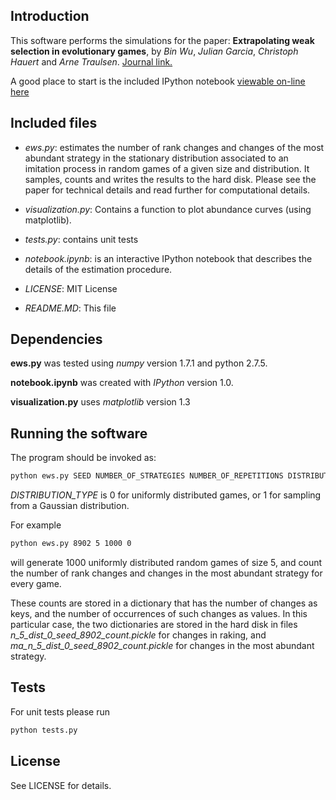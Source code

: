 ## Introduction

This software performs the simulations for the paper: **Extrapolating weak selection in evolutionary games**, by *Bin Wu*, *Julian Garcia*, *Christoph Hauert* and *Arne Traulsen*. [Journal link.](dx.doi.org/10.1371/journal.pcbi.1003381)

A good place to start is the included IPython notebook [viewable on-line here](http://nbviewer.ipython.org/urls/raw.github.com/juliangarcia/ews/master/notebook.ipynb)

## Included files

- *ews.py*: estimates the number of rank changes and changes of the most abundant strategy in the stationary distribution associated to an imitation process in random games of a given size and distribution. It samples, counts and writes the results to the hard disk. Please see the paper for technical details and read further for computational details. 

- *visualization.py*: Contains a function to plot abundance curves (using matplotlib).

- *tests.py*: contains unit tests

- *notebook.ipynb*: is an interactive IPython notebook that describes the details of the estimation procedure.

- *LICENSE*: MIT License

- *README.MD*: This file 


## Dependencies

**ews.py** was tested using *numpy* version 1.7.1 and python 2.7.5.

**notebook.ipynb** was created with *IPython* version 1.0.

**visualization.py** uses *matplotlib* version 1.3

## Running the software
The program should be invoked as:

```bash 
python ews.py SEED NUMBER_OF_STRATEGIES NUMBER_OF_REPETITIONS DISTRIBUTION_TYPE
```

*DISTRIBUTION_TYPE* is 0 for uniformly distributed games, or 1 for sampling from a Gaussian distribution. 

For example

```bash 
python ews.py 8902 5 1000 0
```

will generate 1000 uniformly distributed random games of size 5, and count the number of rank changes and changes in the most abundant strategy for every game. 

These counts are stored in a dictionary that has the number of changes as keys, and the number of occurrences of such changes as values. In this particular case, the two dictionaries are stored in the hard disk in files *n_5_dist_0_seed_8902_count.pickle* for changes in raking, and *ma_n_5_dist_0_seed_8902_count.pickle* for changes in the most abundant strategy. 


## Tests

For unit tests please run 

```bash
python tests.py 
```

## License

See LICENSE for details. 
